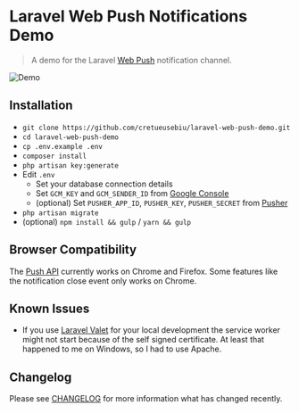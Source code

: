 # Laravel Web Push Notifications Demo

> A demo for the Laravel [Web Push](https://github.com/laravel-notification-channels/webpush) notification channel. 

![Demo](http://i.imgur.com/3QmEeVl.gif)

## Installation

- `git clone https://github.com/cretueusebiu/laravel-web-push-demo.git`
- `cd laravel-web-push-demo`
- `cp .env.example .env`
- `composer install`
- `php artisan key:generate`
- Edit `.env` 
    - Set your database connection details
    - Set `GCM_KEY` and `GCM_SENDER_ID` from [Google Console](https://console.cloud.google.com)
    - (optional) Set `PUSHER_APP_ID`, `PUSHER_KEY`, `PUSHER_SECRET` from [Pusher](https://pusher.com/)
- `php artisan migrate`
- (optional) `npm install && gulp` / `yarn && gulp`

## Browser Compatibility

The [Push API](https://developer.mozilla.org/en/docs/Web/API/Push_API) currently works on Chrome and Firefox. Some features like the notification close event only works on Chrome. 

## Known Issues

- If you use [Laravel Valet](https://github.com/laravel/valet) for your local development the service worker might not start because of the self signed certificate. At least that happened to me on Windows, so I had to use Apache.

## Changelog

Please see [CHANGELOG](CHANGELOG.md) for more information what has changed recently.
